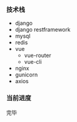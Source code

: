 ### 技术栈

- django
- django restframework
- mysql
- redis
- vue
  - vue-router
  - vue-cli  
- nginx
- gunicorn
- axios

### 当前进度

完毕


